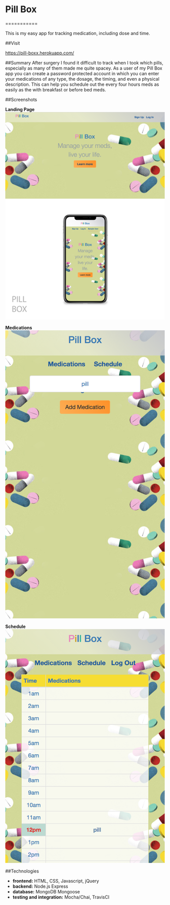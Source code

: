 # Pill Box
===========

This is my easy app for tracking medication, including dose and time.

##Visit

https://pill-boxx.herokuapp.com/

##Summary
After surgery I found it difficult to track when I took which pills, especially as many of them made me quite spacey.  As a user of my Pill Box app you can create a password protected account in which you can enter your medications of any type, the dosage, the timing, and even a physical description.  This can help you schedule out the every four hours meds as easily as the with breakfast or before bed meds.  

##Screenshots

**Landing Page**
![Landing page](/public/assets/screenshots/Pill_Box_Home.PNG)
![iPhone Mockup](public/assets/screenshots/iPhoneX_Mockup.PNG)


**Medications**
![Medication List](public/assets/screenshots/medications_R1.PNG)


**Schedule**
![Schedule](public/assets/screenshots/schedule_R1.PNG)


##Technologies
* **frontend:** HTML, CSS, Javascript, jQuery
* **backend:** Node.js Express
* **database:** MongoDB Mongoose
* **testing and integration:** Mocha/Chai, TravisCI













